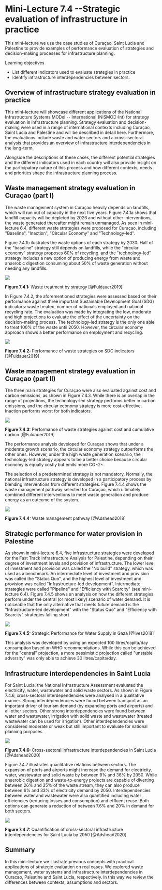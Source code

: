 # Mini-Lecture 7.4 --Strategic evaluation of infrastructure in practice

This mini-lecture we use the case studies of Curaçao, Saint Lucia and
Palestine to provide examples of performance evaluation of strategies
and decision-making processes for infrastructure planning.

Learning objectives

- List different indicators used to evaluate strategies in practice
- Identify infrastructure interdependencies between sectors.

## Overview of infrastructure strategy evaluation in practice

This mini-lecture will showcase different applications of the National
Infrastructure Systems MODel -- International (NISMOD-Int) for strategy
evaluation in infrastructure planning. Strategy evaluation and
decision-making were used in a range of international contexts including
Curaçao, Saint Lucia and Palestine and will be described in detail here.
Furthermore, the evaluations include waste and water sectors and a
cross-sectoral analysis that provides an overview of infrastructure
interdependencies in the long-term.

Alongside the descriptions of these cases, the different potential
strategies and the different indicators used in each country will also
provide insight on the participatory nature of this process and how
different contexts, needs and priorities shape the infrastructure
planning process.

## Waste management strategy evaluation in Curaçao (part I)

The waste management system in Curaçao heavily depends on landfills,
which will run out of capacity in the next five years. Figure 7.4.1a
shows that landfill capacity will be depleted by 2026 and without other
interventions, the waste generated thereafter might remain unmanaged. As
seen in mini-lecture 6.4, different waste strategies were proposed for
Curaçao, including "Baseline", "Inaction", "Circular Economy" and
"Technology-led".

Figure 7.4.1b ilustrates the waste options of each strategy by 2030.
Half of the "baseline" strategy still depends on landfills, while the
"circular economy" strategy proposes 60% of recycling, and the
"technology-led" strategy includes a new option of producing energy from
waste and anaerobic digestion consuming about 50% of waste generation
without needing any landfills.

![](assets/Figure_7.4.1.jpg)

**Figure 7.4.1:** Waste treatment by strategy [@Fuldauer2019]

In Figure 7.4.2, the aforementioned strategies were assessed based on
their performance against three important Sustainable Development Goal
(SDG) indicators: waste treated, number of nationals employed and
national recycling rate. The evaluation was made by integrating the low,
moderate and high projections to evaluate the effect of the uncertainty
on the decision-making process. The technology-led strategy is the only
one able to treat 100% of the waste until 2050. However, the circular
economy approach shows a better performance on employment and recycling.

![](assets/Figure_7.4.2.jpg)

**Figure 7.4.2:** Performance of waste strategies on SDG indicators
[@Fuldauer2019]

## Waste management strategy evaluation in Curaçao (part II)

The three main strategies for Curaçao were also evaluated against cost
and carbon emissions, as shown in Figure 7.4.3. While there is an
overlap in the range of projections, the technology-led strategy
performs better in carbon emissions, and the circular economy strategy
is more cost-effective. Inaction performs worst for both indicators.

![](assets/Figure_7.4.3.jpg)

**Figure 7.4.3:** Performance of waste strategies against cost and
cumulative carbon [@Fuldauer2019]

The performance analysis developed for Curaçao shows that under a
moderate growth scenario, the circular economy strategy outperforms the
other ones. However, under the high waste generation scenario, the
technology-led strategy appears to be a better choice because circular
economy is equally costly but emits more CO~2~.

The selection of a predetermined strategy is not mandatory. Normally,
the national infrastructure strategy is developed in a participatory
process by blending interventions from different strategies. Figure
7.4.4 shows the waste management pathway selected for Curaçao, which
ultimately combined different interventions to meet waste generation and
produce energy as an outcome of the system.

![](assets/Figure_7.4.4.jpg)

**Figure 7.4.4:** Waste management pathway [@Adshead2018]

## Strategic performance for water provision in Palestine

As shown in mini-lecture 6.4, five infrastructure strategies were
developed for the Fast Track Infrastructure Analysis for Palestine,
depending on their degree of investment levels and provision of
infrastructure. The lower level of investment and provision was called
the "No build" strategy, which was used as a benchmark. An intermediate
level of investment and provision was called the "Status Quo", and the
highest level of investment and provision was called "Infrastructure-led
development". Intermediate strategies were called "Pipeline" and
"Efficiency with Scarcity" (see mini-lecture 6.4). Figure 7.4.5 shows an
analysis on how the different strategies perform under the central (or
most likely) scenario of water demand. It is noticeable that the only
alternative that meets future demand is the "Infrastructure-led
development" with the "Status Quo" and "Efficiency with Scarcity"
strategies falling short.

![](assets/Figure_7.4.5.jpg)

**Figure 7.4.5:** Strategic Performance for Water Supply in Gaza
[@Ives2018]

This analysis was developed by using an expected 100 litres/capita/day
consumption based on WHO recommendations. While this can be achieved for
the "central" projection, a more pessimistic projection called "unstable
adversity" was only able to achieve 30 litres/capita/day.

## Infrastructure interdependencies in Saint Lucia

For Saint Lucia, the National Infrastructure Assessment evaluated the
electricity, water, wastewater and solid waste sectors. As shown in
Figure 7.4.6, cross-sectoral interdependencies were analysed in a
qualitative manner. Strong interdependencies were found between
transport as an important driver of tourism demand (by expanding ports
and airports) and all other sectors. Other strong interdependencies were
found between water and wastewater, irrigation with solid waste and
wastewater (treated wastewater can be used for irrigation). Other
interdependencies were considered moderate or weak but still important
to evaluate for national planning purposes.

![](assets/Figure_7.4.6.jpg)

**Figure 7.4.6:** Cross-sectoral infrastructure interdependencies in
Saint Lucia [@Adshead2020]

Figure 7.4.7 illustrates quantitative relations between sectors. The
expansion of ports and airports might increase the demand for
electricity, water, wastewater and solid waste by between 9% and 36% by 2050. While anaerobic digestion and waste-to-energy projects are capable
of diverting between 26% and 35% of the waste stream, they can also
produce between 6% and 33% of electricity demand by 2050.
Interdependencies between water and wastewater were also quantified
including water efficiencies (reducing losses and consumption) and
effluent reuse. Both options can generate a reduction of between 7.6%
and 20% in demand for both sectors.

![](assets/Figure_7.4.7.jpg)

**Figure 7.4.7:** Quantification of cross-sectoral infrastructure
interdependencies for Saint Lucia by 2050 [@Adshead2020]

## Summary

In this mini-lecture we illustrate previous concepts with practical
applications of strategic evaluation on real cases. We explored waste
management, water systems and infrastructure interdependencies in
Curacao, Palestine and Saint Lucia, respectively. In this way we review
the differences between contexts, assumptions and sectors.

